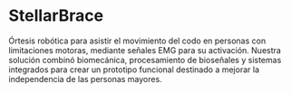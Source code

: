 # StellarBrace
Órtesis robótica para asistir el movimiento del codo en personas con limitaciones motoras, mediante señales EMG para su activación. Nuestra solución combinó biomecánica, procesamiento de bioseñales y sistemas integrados para crear un prototipo funcional destinado a mejorar la independencia de las personas mayores.
